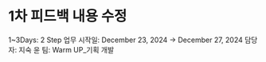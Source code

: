 # 1차 피드백 내용 수정

1~3Days: 2 Step
업무 시작일: December 23, 2024 → December 27, 2024
담당자: 지숙 윤
팀: Warm UP_기획 개발